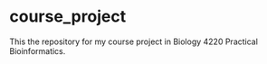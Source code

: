 # course_project
This the repository for my course project in Biology 4220 Practical Bioinformatics.
